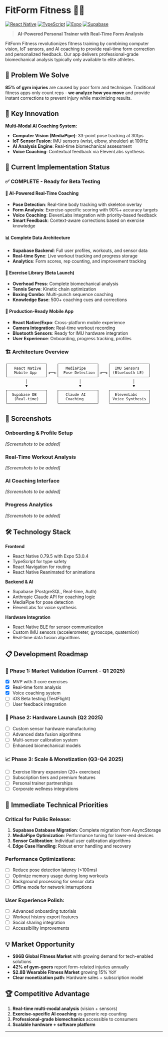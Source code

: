 # FitForm Fitness 🏋️‍♀️

[![React Native](https://img.shields.io/badge/React%20Native-0.79.5-blue.svg)](https://reactnative.dev/)
[![TypeScript](https://img.shields.io/badge/TypeScript-5.8.3-blue.svg)](https://www.typescriptlang.org/)
[![Expo](https://img.shields.io/badge/Expo-53.0.4-black.svg)](https://expo.dev/)
[![Supabase](https://img.shields.io/badge/Supabase-Backend-green.svg)](https://supabase.com/)

> **AI-Powered Personal Trainer with Real-Time Form Analysis**

FitForm Fitness revolutionizes fitness training by combining computer vision, IoT sensors, and AI coaching to provide real-time form correction and personalized feedback. Our app delivers professional-grade biomechanical analysis typically only available to elite athletes.

## 🎯 Problem We Solve

**85% of gym injuries** are caused by poor form and technique. Traditional fitness apps only count reps - **we analyze how you move** and provide instant corrections to prevent injury while maximizing results.

## 🚀 Key Innovation

**Multi-Modal AI Coaching System:**
- **Computer Vision (MediaPipe)**: 33-point pose tracking at 30fps
- **IoT Sensor Fusion**: IMU sensors (wrist, elbow, shoulder) at 100Hz
- **AI Analysis Engine**: Real-time biomechanical assessment
- **Voice Coaching**: Contextual feedback via ElevenLabs synthesis

## 📱 Current Implementation Status

### ✅ **COMPLETE - Ready for Beta Testing**

#### 🤖 AI-Powered Real-Time Coaching
- **Pose Detection**: Real-time body tracking with skeleton overlay
- **Form Analysis**: Exercise-specific scoring with 90%+ accuracy targets  
- **Voice Coaching**: ElevenLabs integration with priority-based feedback
- **Smart Feedback**: Context-aware corrections based on exercise knowledge

#### 📊 Complete Data Architecture
- **Supabase Backend**: Full user profiles, workouts, and sensor data
- **Real-time Sync**: Live workout tracking and progress storage
- **Analytics**: Form scores, rep counting, and improvement tracking

#### 💪 Exercise Library (Beta Launch)
- **Overhead Press**: Complete biomechanical analysis
- **Tennis Serve**: Kinetic chain optimization
- **Boxing Combo**: Multi-punch sequence coaching  
- **Knowledge Base**: 500+ coaching cues and corrections

#### 📱 Production-Ready Mobile App
- **React Native/Expo**: Cross-platform mobile experience
- **Camera Integration**: Real-time workout recording
- **Bluetooth Sensors**: Ready for IMU hardware integration
- **User Experience**: Onboarding, progress tracking, profiles

### 🏗️ **Architecture Overview**

```
┌─────────────────┐    ┌─────────────────┐    ┌─────────────────┐
│   React Native  │    │   MediaPipe     │    │  IMU Sensors    │
│   Mobile App    │◄──►│  Pose Detection │◄──►│ (Bluetooth LE)  │
└─────────────────┘    └─────────────────┘    └─────────────────┘
         │                       │                       │
         ▼                       ▼                       ▼
┌─────────────────┐    ┌─────────────────┐    ┌─────────────────┐
│  Supabase DB    │    │   Claude AI     │    │  ElevenLabs     │
│   (Real-time)   │    │   Coaching      │    │ Voice Synthesis │
└─────────────────┘    └─────────────────┘    └─────────────────┘
```

## 📸 Screenshots

### Onboarding & Profile Setup
*[Screenshots to be added]*

### Real-Time Workout Analysis  
*[Screenshots to be added]*

### AI Coaching Interface
*[Screenshots to be added]*

### Progress Analytics
*[Screenshots to be added]*

## 🛠️ Technology Stack

**Frontend**
- React Native 0.79.5 with Expo 53.0.4
- TypeScript for type safety
- React Navigation for routing
- React Native Reanimated for animations

**Backend & AI**
- Supabase (PostgreSQL, Real-time, Auth)
- Anthropic Claude API for coaching logic
- MediaPipe for pose detection
- ElevenLabs for voice synthesis

**Hardware Integration**
- React Native BLE for sensor communication
- Custom IMU sensors (accelerometer, gyroscope, quaternion)
- Real-time data fusion algorithms

## 📋 Development Roadmap

### 🎯 **Phase 1: Market Validation** (Current - Q1 2025)
- [x] MVP with 3 core exercises
- [x] Real-time form analysis
- [x] Voice coaching system
- [ ] iOS Beta testing (TestFlight)
- [ ] User feedback integration

### 🔧 **Phase 2: Hardware Launch** (Q2 2025)
- [ ] Custom sensor hardware manufacturing
- [ ] Advanced data fusion algorithms
- [ ] Multi-sensor calibration system
- [ ] Enhanced biomechanical models

### 📈 **Phase 3: Scale & Monetization** (Q3-Q4 2025)
- [ ] Exercise library expansion (20+ exercises)
- [ ] Subscription tiers and premium features  
- [ ] Personal trainer partnerships
- [ ] Corporate wellness integrations

## 🎯 **Immediate Technical Priorities**

### **Critical for Public Release:**
1. **Supabase Database Migration**: Complete migration from AsyncStorage 
2. **MediaPipe Optimization**: Performance tuning for lower-end devices
3. **Sensor Calibration**: Individual user calibration algorithms
4. **Edge Case Handling**: Robust error handling and recovery

### **Performance Optimizations:**
- [ ] Reduce pose detection latency (<100ms)
- [ ] Optimize memory usage during long workouts
- [ ] Background processing for sensor data
- [ ] Offline mode for network interruptions

### **User Experience Polish:**
- [ ] Advanced onboarding tutorials
- [ ] Workout history export features
- [ ] Social sharing integration
- [ ] Accessibility improvements

## 💡 **Market Opportunity**

- **$96B Global Fitness Market** with growing demand for tech-enabled solutions
- **42% of gym-goers** report form-related injuries annually
- **$2.8B Wearable Fitness Market** growing 15% YoY
- **Clear monetization path**: Hardware sales + subscription model

## 🏆 **Competitive Advantage**

1. **Real-time multi-modal analysis** (vision + sensors)
2. **Exercise-specific AI coaching** vs generic rep counting  
3. **Professional-grade biomechanics** accessible to consumers
4. **Scalable hardware + software platform**

---
